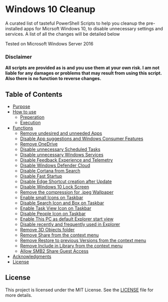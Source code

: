 # Windows 10 Cleanup
A curated list of tasteful PowerShell Scripts to help you cleanup the pre-installed apps for Micrsoft Windows 10, to disable unnecessary settings and services. A list of all the changes will be detailed below

Tested on Microsoft Windows Server 2016


### Disclaimer

**All scripts are provided as is and you use them at your own risk. I am not liable for any damages or problems that may result from using this script. Also there is no function to reverse changes.**

## Table of Contents

- [Purpose](#purpose)
- [How to use](#how-to-use)
  * [Preperation](#preperation)
  * [Execution](#execution)
- [Functions](#functions)
  * [Remove undesired and unneeded Apps](#remove-undesired-and-unneeded-apps)
  * [Disable App suggestions and Windows Consumer Features](#disable-app-suggestions-and-windows-consumer-features)
  * [Remove OneDrive](#remove-onedrive)
  * [Disable unnecessary Scheduled Tasks](#disable-unnecessary-scheduled-tasks)
  * [Disable unnecessary Windows Services](#disable-unnecessary-windows-services)
  * [Disable Feedback Experience and Telemetry](#disable-feedback-experience-and-telemetry)
  * [Disable Windows Defender Cloud](#disable-windows-defender-cloud)
  * [Disable Cortana from Search](#disable-cortana-from-search)
  * [Disable Fast Startup](#disable-fast-startup)
  * [Disable Edge Shortcut creation after Update](#disable-edge-shortcut-creation-after-update)
  * [Disable Windows 10 Lock Screen](#disable-windows-10-lock-screen)
  * [Remove the compression for .jpeg Wallpaper](#remove-the-compression-for-jpeg-wallpaper)
  * [Enable small Icons on Taskbar](#enable-small-icons-on-taskbar)
  * [Disable Search Icon and Box on Taskbar](#disable-search-icon-and-box-on-taskbar)
  * [Enable Task View Icon on Taskbar](#enable-task-view-icon-on-taskbar)
  * [Disable People Icon on Taskbar](#disable-people-icon-on-taskbar)
  * [Enable This PC as default Explorer start view](#enable-this-pc-as-default-explorer-start-view)
  * [Disable recently and frequently used in Explorer](#disable-recently-and-frequently-used-in-explorer)
  * [Remove 3D Objects folder](#remove-3d-objects-folder)
  * [Remove Share from the context menu](#remove-share-from-the-context-menu)
  * [Remove Restore to previous Versions from the context menu](#remove-restore-to-previous-versions-from-the-context-menu)
  * [Remove Include in Library from the context menu](#remove-include-in-library-from-the-context-menu)
  * [Allow SMB2 Share Guest Access](#allow-smb2-share-guest-access)
- [Acknowledgments](#acknowledgments)
- [License](#license)


## License

This project is licensed under the MIT License. See the [LICENSE](LICENSE) file for more details.
